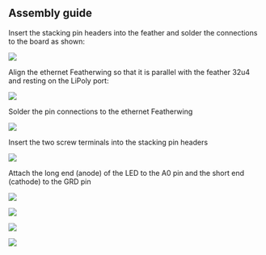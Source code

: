 ## Assembly guide ##

Insert the stacking pin headers into the feather and solder the connections to the board as shown:

![](./images/step1.jpg)

Align the ethernet Featherwing so that it is parallel with the feather 32u4 and resting on the LiPoly port:

![](./images/step2.jpg)

Solder the pin connections to the ethernet Featherwing

![](./images/step3.jpg)

Insert the two screw terminals into the stacking pin headers

![](./images/step4.jpg)

Attach the long end (anode) of the LED to the A0 pin and the short end (cathode) to the GRD pin

![](./images/step5.jpg)

![](./images/step6.jpg)

![](./images/step7.jpg)

![](./images/step8.jpg)
